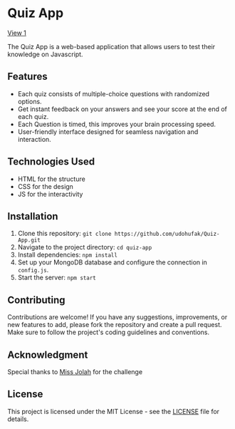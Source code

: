 # Quiz App
[View 1](Screenshots/1.png)


The Quiz App is a web-based application that allows users to test their knowledge on Javascript.

## Features

- Each quiz consists of multiple-choice questions with randomized options.
- Get instant feedback on your answers and see your score at the end of each quiz.
- Each Question is timed, this improves your brain processing speed.
- User-friendly interface designed for seamless navigation and interaction.

## Technologies Used

- HTML for the structure
- CSS for the design
- JS for the interactivity

## Installation

1. Clone this repository: `git clone https://github.com/udohufak/Quiz-App.git`
2. Navigate to the project directory: `cd quiz-app`
3. Install dependencies: `npm install`
4. Set up your MongoDB database and configure the connection in `config.js`.
5. Start the server: `npm start`

## Contributing

Contributions are welcome! If you have any suggestions, improvements, or new features to add, please fork the repository and create a pull request. Make sure to follow the project's coding guidelines and conventions.

## Acknowledgment

Special thanks to [Miss Jolah](github.com/Jolah1) for the challenge

## License

This project is licensed under the MIT License - see the [LICENSE](LICENSE) file for details.
